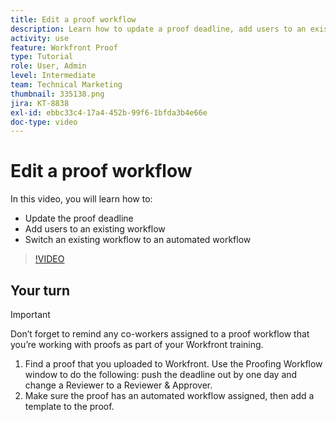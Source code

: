 ```yaml
---
title: Edit a proof workflow
description: Learn how to update a proof deadline, add users to an existing workflow, and switch an existing workflow to an automated workflow in [!DNL  Workfront].
activity: use
feature: Workfront Proof
type: Tutorial
role: User, Admin
level: Intermediate
team: Technical Marketing
thumbnail: 335138.png
jira: KT-8838
exl-id: ebbc33c4-17a4-452b-99f6-1bfda3b4e66e
doc-type: video
---
```

# Edit a proof workflow

In this video, you will learn how to:

* Update the proof deadline
* Add users to an existing workflow
* Switch an existing workflow to an automated workflow

>[!VIDEO](https://video.tv.adobe.com/v/335138/?quality=12&learn=on&enablevpops)

## Your turn

>[!IMPORTANT]
>
>Don’t forget to remind any co-workers assigned to a proof workflow that you’re working with proofs as part of your Workfront training.

1. Find a proof that you uploaded to Workfront. Use the Proofing Workflow window to do the following: push the deadline out by one day and change a Reviewer to a Reviewer & Approver.
1. Make sure the proof has an automated workflow assigned, then add a template to the proof.



<!--
## Learn more
* Add stages and users to an automated workflow on a proof
* Convert a basic workflow to an automated workflow on a proof
* Create or edit an automated workflow for an existing proof
* Edit proof stages and reviewers
-->
